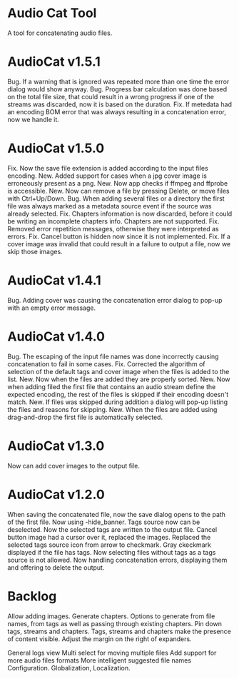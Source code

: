 ﻿# Audio Cat Tool 

A tool for concatenating audio files.

AudioCat v1.5.1
===============
Bug. If a warning that is ignored was repeated more than one time the error dialog would show anyway.
Bug. Progress bar calculation was done based on the total file size, that could result in a wrong progress if one of the streams was discarded, now it is based on the duration.
Fix. If metedata had an encoding BOM error that was always resulting in a concatenation error, now we handle it.

AudioCat v1.5.0
===============
Fix. Now the save file extension is added according to the input files encoding.
New. Added support for cases when a jpg cover image is erroneously present as a png.
New. Now app checks if ffmpeg and ffprobe is accessible.
New. Now can remove a file by pressing Delete, or move files with Ctrl+Up/Down.
Bug. When adding several files or a directory the first file was always marked as a metadata source event if the source was already selected.
Fix. Chapters information is now discarded, before it could be writing an incomplete chapters info. Chapters are not supported.
Fix. Removed error repetition messages, otherwise they were interpreted as errors.
Fix. Cancel button is hidden now since it is not implemented.
Fix. If a cover image was invalid that could result in a failure to output a file, now we skip those images.

AudioCat v1.4.1
===============
Bug. Adding cover was causing the concatenation error dialog to pop-up with an empty error message.

AudioCat v1.4.0
===============
Bug. The escaping of the input file names was done incorrectly causing concatenation to fail in some cases.
Fix. Corrected the algorithm of selection of the default tags and cover image when the files is added to the list.
New. Now when the files are added they are properly sorted.
New. Now when adding filed the first file that contains an audio stream define the expected encoding, the rest of the files is skipped if their encoding doesn't match.
New. If files was skipped during addition a dialog will pop-up listing the files and reasons for skipping.
New. When the files are added using drag-and-drop the first file is automatically selected.

AudioCat v1.3.0
===============
Now can add cover images to the output file.

AudioCat v1.2.0
===============
When saving the concatenated file, now the save dialog opens to the path of the first file.
Now using -hide_banner.
Tags source now can be deselected.
Now the selected tags are written to the output file.
Cancel button image had a cursor over it, replaced the images.
Replaced the selected tags source icon from arrow to checkmark.
Gray ckeckmark displayed if the file has tags. 
Now selecting files without tags as a tags source is not allowed.
Now handling concatenation errors, displaying them and offering to delete the output.


Backlog
=======

Allow adding images.
Generate chapters. Options to generate from file names, from tags as well as passing through existing chapters.
Pin down tags, streams and chapters.
Tags, streams and chapters make the presence of content visible.
Adjust the margin on the right of expanders.

General logs view
Multi select for moving multiple files
Add support for more audio files formats
More intelligent suggested file names
Configuration.
Globalization, Localization.
